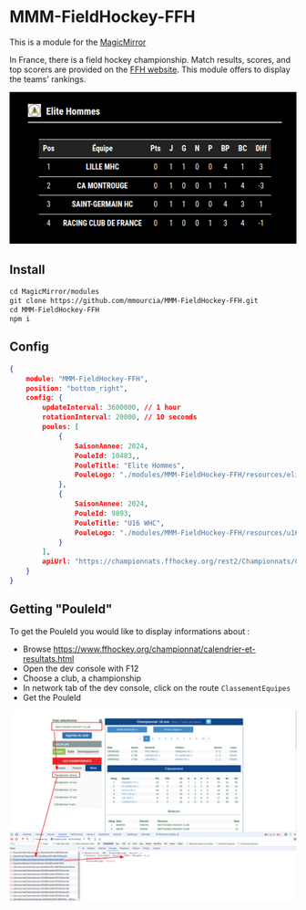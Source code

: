 # MMM-FieldHockey-FFH

This is a module for the [MagicMirror](https://magicmirror.builders/)


In France, there is a field hockey championship. 
Match results, scores, and top scorers are provided on the [FFH website](https://www.ffhockey.org/championnat/calendrier-et-resultats.html). 
This module offers to display the teams' rankings.

![MMM-Fieldhockey-FFH1](screenshots/MMM-Fieldhockey-FFH1.png)

## Install

```
cd MagicMirror/modules
git clone https://github.com/mmourcia/MMM-FieldHockey-FFH.git
cd MMM-FieldHockey-FFH
npm i
```

## Config

```json
{
    module: "MMM-FieldHockey-FFH",
    position: "bottom_right",
    config: {
        updateInterval: 3600000, // 1 hour
        rotationInterval: 20000, // 10 seconds
        poules: [
            {
                SaisonAnnee: 2024,
                PouleId: 10483,,
                PouleTitle: "Elite Hommes",
                PouleLogo: "./modules/MMM-FieldHockey-FFH/resources/elite-hommes.png"
            },
            {
                SaisonAnnee: 2024,
                PouleId: 9893,
                PouleTitle: "U16 WHC",
                PouleLogo: "./modules/MMM-FieldHockey-FFH/resources/u16-whc.png"
            }
        ],
        apiUrl: "https://championnats.ffhockey.org/rest2/Championnats/ClassementEquipes"
    }
}
```

## Getting "PouleId"

To get the PouleId you would like to display informations about : 

* Browse https://www.ffhockey.org/championnat/calendrier-et-resultats.html
* Open the dev console with F12
* Choose a club, a championship
* In network tab of the dev console, click on the route `ClassementEquipes`
* Get the PouleId


![MMM-Fieldhockey-FFH2](screenshots/MMM-Fieldhockey-FFH2.png)

